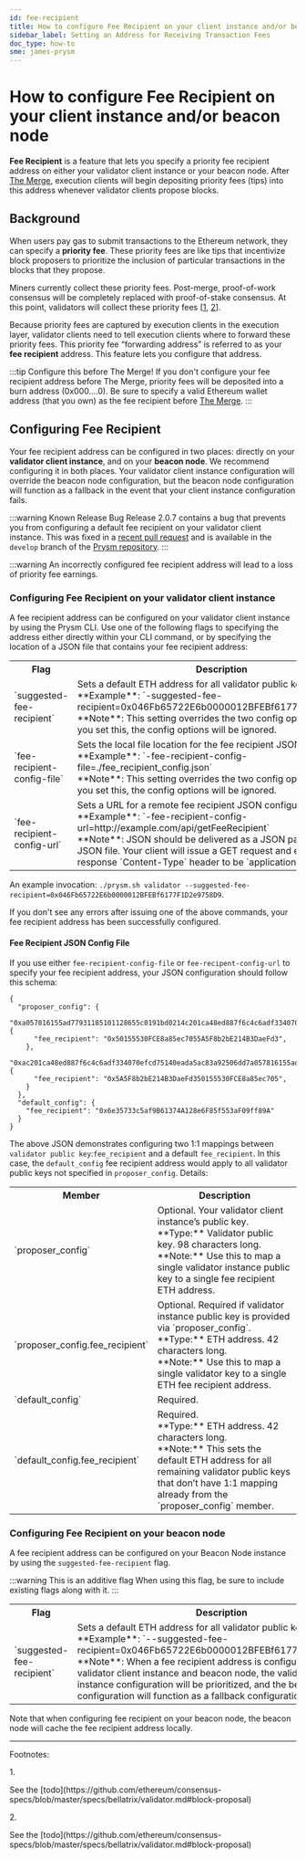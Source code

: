 ```yaml
---
id: fee-recipient
title: How to configure Fee Recipient on your client instance and/or beacon node
sidebar_label: Setting an Address for Receiving Transaction Fees
doc_type: how-to
sme: james-prysm
---
```



# How to configure Fee Recipient on your client instance and/or beacon node

**Fee Recipient** is a feature that lets you specify a priority fee recipient address on either your validator client instance or your beacon node. After [The Merge](https://ethereum.org/en/upgrades/merge/), execution clients will begin depositing priority fees (tips) into this address whenever validator clients propose blocks.

## Background
When users pay gas to submit transactions to the Ethereum network, they can specify a **priority fee**. These priority fees are like tips that incentivize block proposers to prioritize the inclusion of particular transactions in the blocks that they propose.

Miners currently collect these priority fees. Post-merge, proof-of-work consensus will be completely replaced with proof-of-stake consensus. At this point, validators will collect these priority fees [<a href='#footnote-1'>1</a>, <a href='#footnote-2'>2</a>].

Because priority fees are captured by execution clients in the execution layer, validator clients need to tell execution clients where to forward these priority fees. This priority fee “forwarding address” is referred to as your **fee recipient** address. This feature lets you configure that address.

:::tip Configure this before The Merge!
If you don't configure your fee recipient address before The Merge, priority fees will be deposited into a burn address (0x000....0). Be sure to specify a valid Ethereum wallet address (that you own) as the fee recipient before [The Merge]([https://ethereum.org/en/upgrades/merge/](https://ethereum.org/en/upgrades/merge/)).
:::


## Configuring Fee Recipient

Your fee recipient address can be configured in two places: directly on your **validator client instance**, and on your **beacon node**. We recommend configuring it in both places. Your validator client instance configuration will override the beacon node configuration, but the beacon node configuration will function as a fallback in the event that your client instance configuration fails.

:::warning Known Release Bug
Release 2.0.7 contains a bug that prevents you from configuring a default fee recipient on your validator client instance. This was fixed in a [recent pull request](https://github.com/prysmaticlabs/prysm/pull/10555) and is available in the `develop` branch of the [Prysm repository](https://github.com/prysmaticlabs/prysm).
:::

:::warning An incorrectly configured fee recipient address will lead to a loss of priority fee earnings.


### Configuring Fee Recipient on your validator client instance

A fee recipient address can be configured on your validator client instance by using the Prysm CLI. Use one of the following flags to specifying the address either directly within your CLI command, or by specifying the location of a JSON file that contains your fee recipient address:

<table>
  <tr>
    <th>Flag</th>
    <th>Description</th>
  </tr>
  <tr>
    <td>`suggested-fee-recipient`</td>
    <td>
    Sets a default ETH address for all validator public keys. <br /> 
    **Example**: `-suggested-fee-recipient=0x046Fb65722E6b0000012BFEBf6177F1D2e9758D9` <br /> 
    **Note**: This setting overrides the two config options below. If you set this, the config options will be ignored.
    </td>
  </tr>
  <tr>
    <td>`fee-recipient-config-file`</td>
    <td>
    Sets the local file location for the fee recipient JSON configuration. <br /> 
    **Example**: `-fee-recipient-config-file=./fee_recipient_config.json` <br /> 
    **Note**: This setting overrides the two config options below. If you set this, the config options will be ignored.
    </td>
  </tr>
  <tr>
    <td>`fee-recipient-config-url`</td>
    <td>
    Sets a URL for a remote fee recipient JSON configuration.  <br /> 
    **Example**: `-fee-recipient-config-url=http://example.com/api/getFeeRecipient` <br /> 
    **Note**: JSON should be delivered as a JSON payload, not as a JSON file. Your client will issue a GET request and expects the response `Content-Type` header to be `application/json`.
    </td>
  </tr>
</table>

An example invocation: `./prysm.sh validator --suggested-fee-recipient=0x046Fb65722E6b0000012BFEBf6177F1D2e9758D9`. 

If you don't see any errors after issuing one of the above commands, your fee recipient address has been successfully configured.


#### Fee Recipient JSON Config File

If you use either `fee-recipient-config-file` or `fee-recipent-config-url` to specify your fee recipient address, your JSON configuration should follow this schema:

```
{
  "proposer_config": {
    "0xa057816155ad77931185101128655c0191bd0214c201ca48ed887f6c4c6adf334070efcd75140eada5ac83a92506dd7a": {
      "fee_recipient": "0x50155530FCE8a85ec7055A5F8b2bE214B3DaeFd3",
    },
    "0xac201ca48ed887f6c4c6adf334070efcd75140eada5ac83a92506dd7a057816155ad77931185101128655c0191bd0214": {
      "fee_recipient": "0x5A5F8b2bE214B3DaeFd350155530FCE8a85ec705",
    }
  },
  "default_config": {
    "fee_recipient": "0x6e35733c5af9B61374A128e6F85f553aF09ff89A"
  }
}
```

The above JSON demonstrates configuring two 1:1 mappings between `validator public key`:`fee_recipient` and a default `fee_recipient`. In this case, the `default_config` fee recipient address would apply to all validator public keys not specified in `proposer_config`. Details:

<table>
  <tr>
    <th>Member</th>
    <th>Description</th>
  </tr>
  <tr>
    <td>`proposer_config`</td>
    <td>
    Optional. Your validator client instance’s public key. <br /> 
    **Type:** Validator public key. 98 characters long.<br /> 
    **Note:** Use this to map a single validator instance public key to a single fee recipient ETH address.
    </td>
  </tr>
  <tr>
    <td>`proposer_config.fee_recipient`</td>
    <td>
    Optional. Required if validator instance public key is provided via `proposer_config`.  <br /> 
    **Type:** ETH address. 42 characters long. <br /> 
    **Note:** Use this to map a single validator key to a single ETH fee recipient address.
    </td>
  </tr>
  <tr>
    <td>`default_config`</td>
    <td>
    Required. 
    </td>
  </tr>
  <tr>
    <td>`default_config.fee_recipient`</td>
    <td>
    Required.<br /> 
    **Type:** ETH address. 42 characters long. <br /> 
    **Note:** This sets the default ETH address for all remaining validator public keys that don’t have 1:1 mapping already from the `proposer_config` member.
    </td>
  </tr>
</table>


### Configuring Fee Recipient on your beacon node

A fee recipient address can be configured on your Beacon Node instance by using the `suggested-fee-recipient` flag.

:::warning This is an additive flag
When using this flag, be sure to include existing flags along with it.
:::


<table>
  <tr>
    <th>Flag</th>
    <th>Description</th>
  </tr>
  <tr>
    <td>`suggested-fee-recipient`</td>
    <td>
    Sets a default ETH address for all validator public keys. <br /> 
    **Example**: `--suggested-fee-recipient=0x046Fb65722E6b0000012BFEBf6177F1D2e9758D9` <br /> 
    **Note**: When a fee recipient address is configured on both the validator client instance and beacon node, the validator client instance configuration will be prioritized, and the beacon node configuration will function as a fallback configuration.
    </td>
  </tr>
</table>

Note that when configuring fee recipient on your beacon node, the beacon node will cache the fee recipient address locally.



------------------

Footnotes:

<p id="footnote-1">1.</p> See the [todo](https://github.com/ethereum/consensus-specs/blob/master/specs/bellatrix/validator.md#block-proposal)
<p id="footnote-2">2.</p> See the [todo](https://github.com/ethereum/consensus-specs/blob/master/specs/bellatrix/validator.md#block-proposal)


